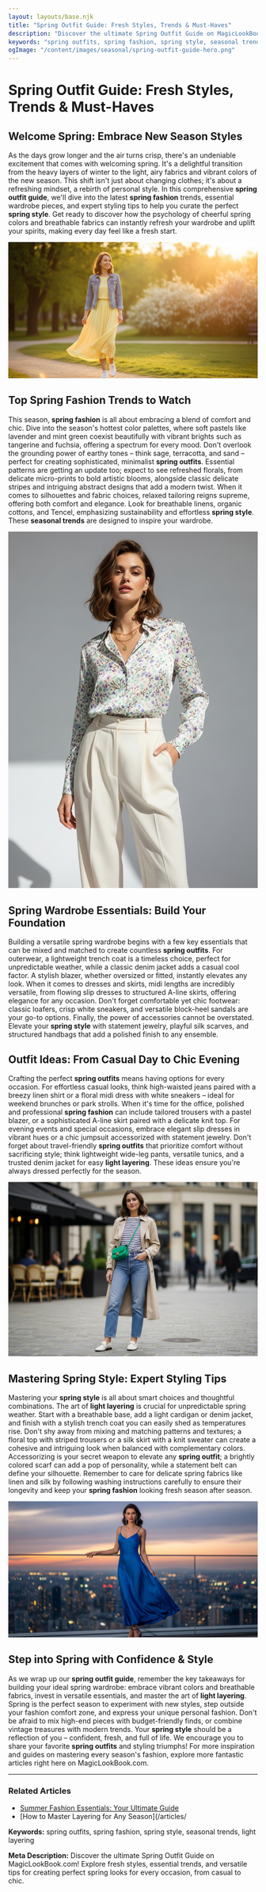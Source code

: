 ```yaml
---
layout: layouts/base.njk
title: "Spring Outfit Guide: Fresh Styles, Trends & Must-Haves"
description: "Discover the ultimate Spring Outfit Guide on MagicLookBook.com! Explore fresh styles, essential trends, and versatile tips for creating perfect spring looks for every occasion, from casual to chic."
keywords: "spring outfits, spring fashion, spring style, seasonal trends, light layering"
ogImage: "/content/images/seasonal/spring-outfit-guide-hero.png"
---
```


# Spring Outfit Guide: Fresh Styles, Trends & Must-Haves

## Welcome Spring: Embrace New Season Styles

As the days grow longer and the air turns crisp, there's an undeniable excitement that comes with welcoming spring. It's a delightful transition from the heavy layers of winter to the light, airy fabrics and vibrant colors of the new season. This shift isn't just about changing clothes; it's about a refreshing mindset, a rebirth of personal style. In this comprehensive **spring outfit guide**, we'll dive into the latest **spring fashion** trends, essential wardrobe pieces, and expert styling tips to help you curate the perfect **spring style**. Get ready to discover how the psychology of cheerful spring colors and breathable fabrics can instantly refresh your wardrobe and uplift your spirits, making every day feel like a fresh start.

![Woman in a light spring outfit walking in a park, showcasing seasonal fashion.](/content/images/seasonal/spring-fashion-overview.png)

## Top Spring Fashion Trends to Watch

This season, **spring fashion** is all about embracing a blend of comfort and chic. Dive into the season's hottest color palettes, where soft pastels like lavender and mint green coexist beautifully with vibrant brights such as tangerine and fuchsia, offering a spectrum for every mood. Don't overlook the grounding power of earthy tones – think sage, terracotta, and sand – perfect for creating sophisticated, minimalist **spring outfits**. Essential patterns are getting an update too; expect to see refreshed florals, from delicate micro-prints to bold artistic blooms, alongside classic delicate stripes and intriguing abstract designs that add a modern twist. When it comes to silhouettes and fabric choices, relaxed tailoring reigns supreme, offering both comfort and elegance. Look for breathable linens, organic cottons, and Tencel, emphasizing sustainability and effortless **spring style**. These **seasonal trends** are designed to inspire your wardrobe.

![Close-up of a model wearing a pastel floral blouse and wide-leg trousers, embodying spring trends.](/content/images/seasonal/pastel-floral-spring-outfit.png)

## Spring Wardrobe Essentials: Build Your Foundation

Building a versatile spring wardrobe begins with a few key essentials that can be mixed and matched to create countless **spring outfits**. For outerwear, a lightweight trench coat is a timeless choice, perfect for unpredictable weather, while a classic denim jacket adds a casual cool factor. A stylish blazer, whether oversized or fitted, instantly elevates any look. When it comes to dresses and skirts, midi lengths are incredibly versatile, from flowing slip dresses to structured A-line skirts, offering elegance for any occasion. Don't forget comfortable yet chic footwear: classic loafers, crisp white sneakers, and versatile block-heel sandals are your go-to options. Finally, the power of accessories cannot be overstated. Elevate your **spring style** with statement jewelry, playful silk scarves, and structured handbags that add a polished finish to any ensemble.

## Outfit Ideas: From Casual Day to Chic Evening

Crafting the perfect **spring outfits** means having options for every occasion. For effortless casual looks, think high-waisted jeans paired with a breezy linen shirt or a floral midi dress with white sneakers – ideal for weekend brunches or park strolls. When it's time for the office, polished and professional **spring fashion** can include tailored trousers with a pastel blazer, or a sophisticated A-line skirt paired with a delicate knit top. For evening events and special occasions, embrace elegant slip dresses in vibrant hues or a chic jumpsuit accessorized with statement jewelry. Don't forget about travel-friendly **spring outfits** that prioritize comfort without sacrificing style; think lightweight wide-leg pants, versatile tunics, and a trusted denim jacket for easy **light layering**. These ideas ensure you're always dressed perfectly for the season.

![Woman demonstrating effective spring layering with a trench coat, striped tee, and jeans.](/content/images/seasonal/spring-layering-outfit-casual.png)

## Mastering Spring Style: Expert Styling Tips

Mastering your **spring style** is all about smart choices and thoughtful combinations. The art of **light layering** is crucial for unpredictable spring weather. Start with a breathable base, add a light cardigan or denim jacket, and finish with a stylish trench coat you can easily shed as temperatures rise. Don't shy away from mixing and matching patterns and textures; a floral top with striped trousers or a silk skirt with a knit sweater can create a cohesive and intriguing look when balanced with complementary colors. Accessorizing is your secret weapon to elevate any **spring outfit**; a brightly colored scarf can add a pop of personality, while a statement belt can define your silhouette. Remember to care for delicate spring fabrics like linen and silk by following washing instructions carefully to ensure their longevity and keep your **spring fashion** looking fresh season after season.

![Elegant woman in a chic spring evening dress with statement accessories.](/content/images/seasonal/chic-spring-evening-look.png)

## Step into Spring with Confidence & Style

As we wrap up our **spring outfit guide**, remember the key takeaways for building your ideal spring wardrobe: embrace vibrant colors and breathable fabrics, invest in versatile essentials, and master the art of **light layering**. Spring is the perfect season to experiment with new styles, step outside your fashion comfort zone, and express your unique personal fashion. Don't be afraid to mix high-end pieces with budget-friendly finds, or combine vintage treasures with modern trends. Your **spring style** should be a reflection of you – confident, fresh, and full of life. We encourage you to share your favorite **spring outfits** and styling triumphs! For more inspiration and guides on mastering every season's fashion, explore more fantastic articles right here on MagicLookBook.com.

---

### Related Articles

*   [Summer Fashion Essentials: Your Ultimate Guide](/articles/summer-fashion-essentials)
*   [How to Master Layering for Any Season](/articles/

**Keywords:** spring outfits, spring fashion, spring style, seasonal trends, light layering

**Meta Description:** Discover the ultimate Spring Outfit Guide on MagicLookBook.com! Explore fresh styles, essential trends, and versatile tips for creating perfect spring looks for every occasion, from casual to chic.
